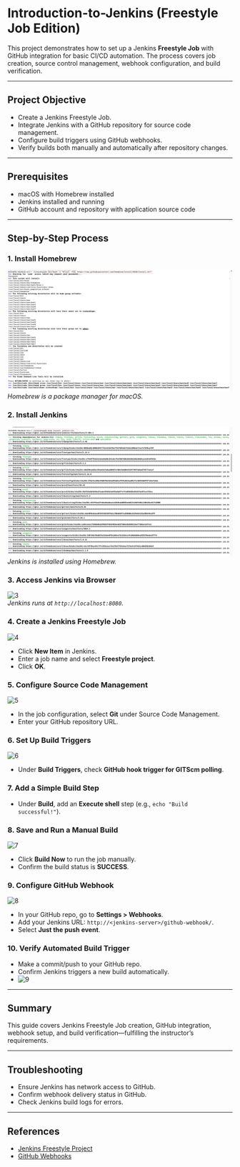 # Introduction-to-Jenkins (Freestyle Job Edition)

This project demonstrates how to set up a Jenkins **Freestyle Job** with GitHub integration for basic CI/CD automation. The process covers job creation, source control management, webhook configuration, and build verification.

---

## Project Objective

- Create a Jenkins Freestyle Job.
- Integrate Jenkins with a GitHub repository for source code management.
- Configure build triggers using GitHub webhooks.
- Verify builds both manually and automatically after repository changes.

---

## Prerequisites

- macOS with Homebrew installed
- Jenkins installed and running
- GitHub account and repository with application source code

---

## Step-by-Step Process

### 1. Install Homebrew  
![1](./img/1%20install%20homebrew.png)  
*Homebrew is a package manager for macOS.*

### 2. Install Jenkins  
![2](./img/2%20install%20jenkins.png)  
*Jenkins is installed using Homebrew.*

### 3. Access Jenkins via Browser  
![3](./img/jenkins_access.png)  
*Jenkins runs at `http://localhost:8080`.*

### 4. Create a Jenkins Freestyle Job  
![4](./img/freestyle_new_item.png)  
- Click **New Item** in Jenkins.
- Enter a job name and select **Freestyle project**.
- Click **OK**.

### 5. Configure Source Code Management  
![5](./img/freestyle_scm.png)  
- In the job configuration, select **Git** under Source Code Management.
- Enter your GitHub repository URL.

### 6. Set Up Build Triggers  
![6](./img/freestyle_build_trigger.png)  
- Under **Build Triggers**, check **GitHub hook trigger for GITScm polling**.

### 7. Add a Simple Build Step  
- Under **Build**, add an **Execute shell** step (e.g., `echo "Build successful!"`).

### 8. Save and Run a Manual Build  
![7](./img/freestyle_manual_build.png)  
- Click **Build Now** to run the job manually.
- Confirm the build status is **SUCCESS**.

### 9. Configure GitHub Webhook  
![8](./img/github_webhook.png)  
- In your GitHub repo, go to **Settings > Webhooks**.
- Add your Jenkins URL: `http://<jenkins-server>/github-webhook/`.
- Select **Just the push event**.

### 10. Verify Automated Build Trigger  
- Make a commit/push to your GitHub repo.
- Confirm Jenkins triggers a new build automatically.
- ![9](./img/freestyle_auto_build.png)

---

## Summary

This guide covers Jenkins Freestyle Job creation, GitHub integration, webhook setup, and build verification—fulfilling the instructor’s requirements.

---

## Troubleshooting

- Ensure Jenkins has network access to GitHub.
- Confirm webhook delivery status in GitHub.
- Check Jenkins build logs for errors.

---

## References

- [Jenkins Freestyle Project](https://www.jenkins.io/doc/book/pipeline/getting-started/#freestyle-projects)
- [GitHub Webhooks](https://docs.github.com/en/webhooks)


